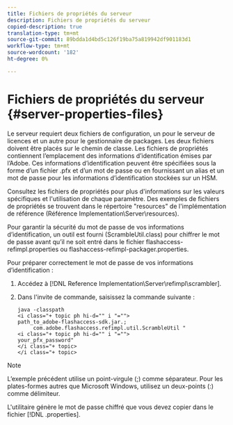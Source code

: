 ```yaml
---
title: Fichiers de propriétés du serveur
description: Fichiers de propriétés du serveur
copied-description: true
translation-type: tm+mt
source-git-commit: 89bdda1d4bd5c126f19ba75a819942df901183d1
workflow-type: tm+mt
source-wordcount: '182'
ht-degree: 0%

---
```



# Fichiers de propriétés du serveur {#server-properties-files}

Le serveur requiert deux fichiers de configuration, un pour le serveur de licences et un autre pour le gestionnaire de packages. Les deux fichiers doivent être placés sur le chemin de classe. Les fichiers de propriétés contiennent l’emplacement des informations d’identification émises par l’Adobe. Ces informations d’identification peuvent être spécifiées sous la forme d’un fichier .pfx et d’un mot de passe ou en fournissant un alias et un mot de passe pour les informations d’identification stockées sur un HSM.

Consultez les fichiers de propriétés pour plus d&#39;informations sur les valeurs spécifiques et l&#39;utilisation de chaque paramètre. Des exemples de fichiers de propriétés se trouvent dans le répertoire &quot;resources&quot; de l&#39;implémentation de référence (Référence Implementation\Server\resources).

Pour garantir la sécurité du mot de passe de vos informations d’identification, un outil est fourni (ScrambleUtil.class) pour chiffrer le mot de passe avant qu’il ne soit entré dans le fichier flashaccess-refimpl.properties ou flashaccess-refimpl-packager.properties.

Pour préparer correctement le mot de passe de vos informations d’identification :

1. Accédez à [!DNL Reference Implementation\Server\refimpl\scrambler].
1. Dans l&#39;invite de commande, saisissez la commande suivante :

   ```
   java -classpath  
   <i class="+ topic ph hi-d="" i "="">
   path_to_adobe-flashaccess-sdk.jar.; 
        com.adobe.flashaccess.refimpl.util.ScrambleUtil " 
   <i class="+ topic ph hi-d="" i "="">
   your_pfx_password" 
   </i class="+ topic> 
   </i class="+ topic>
   ```

>[!NOTE]
>
>L’exemple précédent utilise un point-virgule (;) comme séparateur. Pour les plates-formes autres que Microsoft Windows, utilisez un deux-points (:) comme délimiteur.

L&#39;utilitaire génère le mot de passe chiffré que vous devez copier dans le fichier [!DNL .properties].
